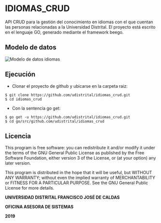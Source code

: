 # IDIOMAS_CRUD
API CRUD para la gestión del conocimiento en idiomas con el que cuentan las personas relacionadas a la Universidad Distrital. El proyecto está escrito en el lenguaje GO, generado mediante el framework beego.

## Modelo de datos
![Modelo de datos idiomas](https://github.com/udistrital/idiomas_crud/blob/dev/sql/idiomas_crud.png?raw=true)

## Ejecución
  - Clonar el proyecto de github y ubicarse en la carpeta raiz:
  ```
  $ git clone https://github.com/udistrital/idiomas_crud.git
  $ cd idiomas_crud
  ```
  - Con la sentencia go get:
  ```
  $ go get -u https://github.com/udistrital/idiomas_crud.git
  $ cd go/src/github.com/udistrital/idiomas_crud
  ```
  
## Licencia

This program is free software: you can redistribute it and/or modify it under the terms of the GNU General Public License as published by the Free Software Foundation, either version 3 of the License, or (at your option) any later version.

This program is distributed in the hope that it will be useful, but WITHOUT ANY WARRANTY; without even the implied warranty of MERCHANTABILITY or FITNESS FOR A PARTICULAR PURPOSE. See the GNU General Public License for more details.

**UNIVERSIDAD DISTRITAL FRANCISCO JOSÉ DE CALDAS**

**OFICINA ASESORA DE SISTEMAS**

**2019**
